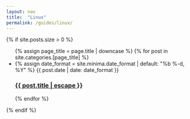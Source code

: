```yaml
---
layout: nav
title:  "Linux"
permalink: /guides/linux/
---
```



{% if site.posts.size > 0 %}
<ul class="post-list">
  {% assign page_title = page.title | downcase %}
  {% for post in site.categories.[page_title] %}
	<li>
	  {% assign date_format = site.minima.date_format | default: "%b %-d, %Y" %}
	  <span class="post-meta">{{ post.date | date: date_format }}</span>
	  <h3>
		<a class="post-link" href="{{ post.url | relative_url }}">
		  {{ post.title | escape }}
		</a>
	  </h3>
	</li>
  {% endfor %}
</ul>
{% endif %}
